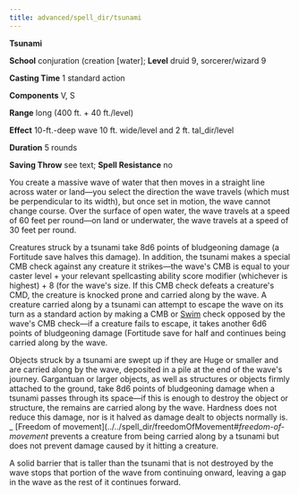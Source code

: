 ```yaml
---
title: advanced/spell_dir/tsunami
---
```

 **Tsunami**

**School** conjuration (creation [water]; **Level** druid 9, sorcerer/wizard 9

**Casting Time** 1 standard action

**Components** V, S

**Range** long (400 ft. + 40 ft./level)

**Effect** 10-ft.-deep wave 10 ft. wide/level and 2 ft. tal_dir/level

**Duration** 5 rounds

**Saving Throw** see text; **Spell Resistance** no

You create a massive wave of water that then moves in a straight line across water or land—you select the direction the wave travels (which must be perpendicular to its width), but once set in motion, the wave cannot change course. Over the surface of open water, the wave travels at a speed of 60 feet per round—on land or underwater, the wave travels at a speed of 30 feet per round.

Creatures struck by a tsunami take 8d6 points of bludgeoning damage (a Fortitude save halves this damage). In addition, the tsunami makes a special CMB check against any creature it strikes—the wave's CMB is equal to your caster level + your relevant spellcasting ability score modifier (whichever is highest) + 8 (for the wave's size. If this CMB check defeats a creature's CMD, the creature is knocked prone and carried along by the wave. A creature carried along by a tsunami can attempt to escape the wave on its turn as a standard action by making a CMB or [Swim](../../skill_dir/swim#_swim) check opposed by the wave's CMB check—if a creature fails to escape, it takes another 6d6 points of bludgeoning damage (Fortitude save for half and continues being carried along by the wave.

Objects struck by a tsunami are swept up if they are Huge or smaller and are carried along by the wave, deposited in a pile at the end of the wave's journey. Gargantuan or larger objects, as well as structures or objects firmly attached to the ground, take 8d6 points of bludgeoning damage when a tsunami passes through its space—if this is enough to destroy the object or structure, the remains are carried along by the wave. Hardness does not reduce this damage, nor is it halved as damage dealt to objects normally is. _ [Freedom of movement](../../spell_dir/freedomOfMovement#_freedom-of-movement_ prevents a creature from being carried along by a tsunami but does not prevent damage caused by it hitting a creature.

A solid barrier that is taller than the tsunami that is not destroyed by the wave stops that portion of the wave from continuing onward, leaving a gap in the wave as the rest of it continues forward.

